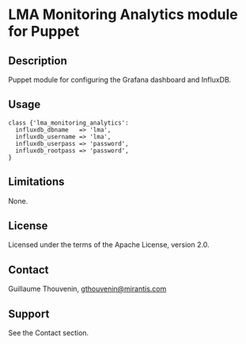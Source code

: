 LMA Monitoring Analytics module for Puppet
==========================================

Description
-----------

Puppet module for configuring the Grafana dashboard and InfluxDB.

Usage
-----

```puppet
class {'lma_monitoring_analytics':
  influxdb_dbname   => 'lma',
  influxdb_username => 'lma',
  influxdb_userpass => 'password',
  influxdb_rootpass => 'password',
}
```

Limitations
-----------

None.

License
-------

Licensed under the terms of the Apache License, version 2.0.

Contact
-------

Guillaume Thouvenin, <gthouvenin@mirantis.com>

Support
-------

See the Contact section.
